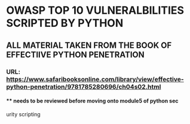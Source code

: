 #       OWASP TOP 10 VULNERALBILITIES SCRIPTED BY PYTHON
##      ALL MATERIAL TAKEN FROM THE BOOK OF EFFECTIIVE PYTHON PENETRATION
###     URL: https://www.safaribooksonline.com/library/view/effective-python-penetration/9781785280696/ch04s02.html

####            ** needs to be reviewed before moving onto module5 of python sec
urity scripting

